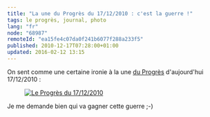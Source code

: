 ```yaml
---
title: "La une du Progrès du 17/12/2010 : c'est la guerre !"
tags: le progrès, journal, photo
lang: "fr"
node: "68987"
remoteId: "ea15fe4c07da0f241b6077f288a233f5"
published: 2010-12-17T07:28:00+01:00
updated: 2016-02-12 13:15
---
```


On sent comme une certaine ironie à la une [du Progrès](http://www.leprogres.fr/) d'aujourd'hui 17/12/2010 :

<figure class="object-center"><a href="/images/le-progres-du-17-12-2010.jpg"><img src="/images//le-progres-du-17-12-2010.jpg" alt="Le Progrès du 17/12/2010">
</a></figure>

Je me demande bien qui va gagner cette guerre ;-)
